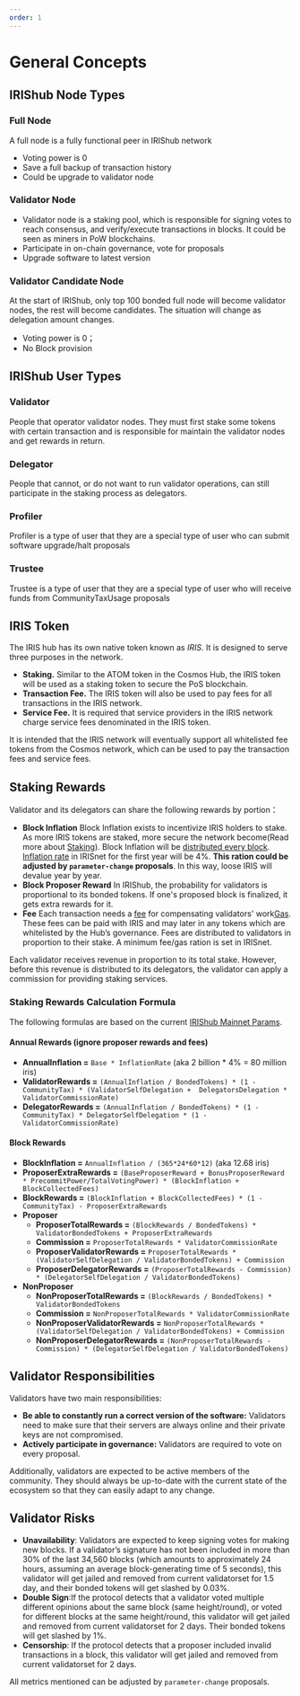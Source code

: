```yaml
---
order: 1
---
```


# General Concepts

## IRIShub Node Types

### Full Node

A full node is a fully functional peer in IRIShub network

- Voting power is 0
- Save a full backup of transaction history
- Could be upgrade to validator node

### Validator Node

- Validator node is a staking pool, which is responsible for signing votes to reach consensus, and verify/execute transactions in blocks. It could be seen as miners in PoW blockchains.
- Participate in on-chain governance, vote for proposals
- Upgrade software to latest version

### Validator Candidate Node

At the start of IRIShub, only top 100 bonded full node will become validator nodes, the rest will become candidates. The situation will change as delegation amount changes.

- Voting power is 0；
- No Block provision

## IRIShub User Types

### Validator

People that operator validator nodes. They must first stake some tokens with certain transaction and is responsible for maintain the validator nodes
and get rewards in return.

### Delegator

People that cannot, or do not want to run validator operations, can still participate in the staking process as delegators.

### Profiler

Profiler is a type of user that they are a special type of user who can submit software upgrade/halt proposals

### Trustee

Trustee is a type of user that  they are a special type of user who will receive funds from CommunityTaxUsage proposals

## IRIS Token

The IRIS hub has its own native token known as *IRIS*.  It is designed to serve three purposes in the network.

- **Staking.** Similar to the ATOM token in the Cosmos Hub, the IRIS token will be used as a staking token to secure the PoS blockchain.
- **Transaction Fee.** The IRIS token will also be used to pay fees for all transactions in the IRIS network.
- **Service Fee.** It is required that service providers in the IRIS network charge service fees denominated in the IRIS token.

It is intended that the IRIS network will eventually support all whitelisted fee tokens from the Cosmos network, which can be used to pay the transaction fees and service fees.

## Staking Rewards

Validator and its delegators can share the following rewards by portion：

- **Block Inflation**
  Block Inflation exists to incentivize IRIS holders to stake. As more IRIS tokens are staked, more secure the network become(Read more about [Staking](../features/stake.md)).
  Block Inflation will be [distributed every block](../features/mint.md). [Inflation rate](../features/mint.md) in IRISnet for the first year will be 4%.  **This ration could be adjusted by `parameter-change` proposals**.
  In this way, loose IRIS will devalue year by year.
- **Block Proposer Reward**
  In IRIShub, the probability for validators is proportional to its bonded tokens. If one's proposed block is finalized, it gets extra rewards for it.  
- **Fee**
  Each transaction needs a [fee](fee.md#fee) for compensating validators' work[Gas](fee.md#gas). These fees can be paid with IRIS and may later in any tokens which are whitelisted by the Hub’s governance. Fees are distributed to validators in proportion to their stake. A minimum fee/gas ration is set in IRISnet.

Each validator receives revenue in proportion to its total stake. However, before this revenue is distributed to its delegators, the validator can apply a commission for providing staking services.

### Staking Rewards Calculation Formula

The following formulas are based on the current [IRIShub Mainnet Params](gov-params.md).

#### Annual Rewards (ignore proposer rewards and fees)

- **AnnualInflation =** `Base * InflationRate` (aka 2 billion * 4% = 80 million iris)
- **ValidatorRewards =** `(AnnualInflation / BondedTokens) * (1 - CommunityTax) * (ValidatorSelfDelegation +  DelegatorsDelegation * ValidatorCommissionRate)`
- **DelegatorRewards =** `(AnnualInflation / BondedTokens) * (1 - CommunityTax) * DelegatorSelfDelegation * (1 - ValidatorCommissionRate)`

#### Block Rewards

- **BlockInflation =** `AnnualInflation / (365*24*60*12)` (aka 12.68 iris)
- **ProposerExtraRewards =** `(BaseProposerReward + BonusProposerReward * PrecommitPower/TotalVotingPower) * (BlockInflation + BlockCollectedFees)`
- **BlockRewards =** `(BlockInflation + BlockCollectedFees) * (1 - CommunityTax) - ProposerExtraRewards`
- **Proposer**
  - **ProposerTotalRewards =** `(BlockRewards / BondedTokens) * ValidatorBondedTokens + ProposerExtraRewards`
  - **Commission =** `ProposerTotalRewards * ValidatorCommissionRate`
  - **ProposerValidatorRewards =** `ProposerTotalRewards * (ValidatorSelfDelegation / ValidatorBondedTokens) + Commission`
  - **ProposerDelegatorRewards =** `(ProposerTotalRewards - Commission) * (DelegatorSelfDelegation / ValidatorBondedTokens)`
- **NonProposer**
  - **NonProposerTotalRewards =** `(BlockRewards / BondedTokens) * ValidatorBondedTokens`
  - **Commission =** `NonProposerTotalRewards * ValidatorCommissionRate`
  - **NonProposerValidatorRewards =** `NonProposerTotalRewards * (ValidatorSelfDelegation / ValidatorBondedTokens) + Commission`
  - **NonProposerDelegatorRewards =** `(NonProposerTotalRewards - Commission) * (DelegatorSelfDelegation / ValidatorBondedTokens)`

## Validator Responsibilities

Validators have two main responsibilities:

- **Be able to constantly run a correct version of the software:** Validators need to make sure that their servers are always online and their private keys are not compromised.
- **Actively participate in governance:** Validators are required to vote on every proposal.

Additionally, validators are expected to be active members of the community. They should always be up-to-date with the current state of the ecosystem so that they can easily adapt to any change.

## Validator Risks

- **Unavailability**: Validators are expected to keep signing votes for making new blocks. If a validator’s signature has not been included in more than 30% of the last 34,560 blocks (which amounts to approximately 24 hours, assuming an average block-generating time of 5 seconds), this validator will get jailed and removed from current validatorset for 1.5 day, and their bonded tokens will get slashed by 0.03%.
- **Double Sign**:If the protocol detects that a validator voted multiple different opinions about the same block (same height/round), or voted for different blocks at the same height/round, this validator will get jailed and removed from current validatorset for 2 days. Their bonded tokens will get slashed by 1%.
- **Censorship**: If the protocol detects that a proposer included invalid transactions in a block, this validator will get jailed and removed from current validatorset for 2 days.

All metrics mentioned can be adjusted by `parameter-change` proposals.
